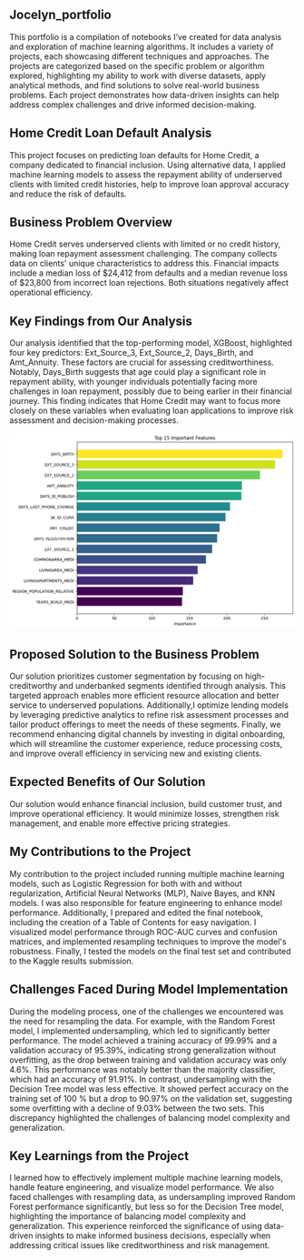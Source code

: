 ## Jocelyn_portfolio
This portfolio is a compilation of notebooks I’ve created for data analysis and exploration of machine learning algorithms. It includes a variety of projects, each showcasing different techniques and approaches. The projects are categorized based on the specific problem or algorithm explored, highlighting my ability to work with diverse datasets, apply analytical methods, and find solutions to solve real-world business problems. Each project demonstrates how data-driven insights can help address complex challenges and drive informed decision-making.

## Home Credit Loan Default Analysis
This project focuses on predicting loan defaults for Home Credit, a company dedicated to financial inclusion. Using alternative data, I applied machine learning models to assess the repayment ability of underserved clients with limited credit histories, help to improve loan approval accuracy and reduce the risk of defaults.


## Business Problem Overview
Home Credit serves underserved clients with limited or no credit history, making loan repayment assessment challenging. The company collects data on clients' unique characteristics to address this. Financial impacts include a median loss of $24,412 from defaults and a median revenue loss of $23,800 from incorrect loan rejections. Both situations negatively affect operational efficiency.

## Key Findings from Our Analysis
Our analysis identified that the top-performing model, XGBoost, highlighted four key predictors: Ext_Source_3, Ext_Source_2, Days_Birth, and Amt_Annuity. These factors are crucial for assessing creditworthiness. Notably, Days_Birth suggests that age could play a significant role in repayment ability, with younger individuals potentially facing more challenges in loan repayment, possibly due to being earlier in their financial journey. This finding indicates that Home Credit may want to focus more closely on these variables when evaluating loan applications to improve risk assessment and decision-making processes.

![image](./images/predictors_new.png)

## Proposed Solution to the Business Problem
Our solution prioritizes customer segmentation by focusing on high-creditworthy and underbanked segments identified through analysis. This targeted approach enables more efficient resource allocation and better service to underserved populations. Additionally,I optimize lending models by leveraging predictive analytics to refine risk assessment processes and tailor product offerings to meet the needs of these segments. Finally, we recommend enhancing digital channels by investing in digital onboarding, which will streamline the customer experience, reduce processing costs, and improve overall efficiency in servicing new and existing clients.

## Expected Benefits of Our Solution
Our solution would enhance financial inclusion, build customer trust, and improve operational efficiency. It would minimize losses, strengthen risk management, and enable more effective pricing strategies.

## My Contributions to the Project
My contribution to the project included running multiple machine learning models, such as Logistic Regression for both with and without regularization, Artificial Neural Networks (MLP), Naive Bayes, and KNN models. I was also responsible for feature engineering to enhance model performance. Additionally, I prepared and edited the final notebook, including the creation of a Table of Contents for easy navigation. I visualized model performance through ROC-AUC curves and confusion matrices, and implemented resampling techniques to improve the model's robustness. Finally, I tested the models on the final test set and contributed to the Kaggle results submission.

## Challenges Faced During Model Implementation
During the modeling process, one of the challenges we encountered was the need for resampling the data. For example, with the Random Forest model, I implemented undersampling, which led to significantly better performance. The model achieved a training accuracy of 99.99% and a validation accuracy of 95.39%, indicating strong generalization without overfitting, as the drop between training and validation accuracy was only 4.6%. This performance was notably better than the majority classifier, which had an accuracy of 91.91%. In contrast, undersampling with the Decision Tree model was less effective. It showed perfect accuracy on the training set of 100 % but a drop to 90.97% on the validation set, suggesting some overfitting with a decline of 9.03% between the two sets. This discrepancy highlighted the challenges of balancing model complexity and generalization.

## Key Learnings from the Project
I learned how to effectively implement multiple machine learning models, handle feature engineering, and visualize model performance. We also faced challenges with resampling data, as undersampling improved Random Forest performance significantly, but less so for the Decision Tree model, highlighting the importance of balancing model complexity and generalization. This experience reinforced the significance of using data-driven insights to make informed business decisions, especially when addressing critical issues like creditworthiness and risk management.
